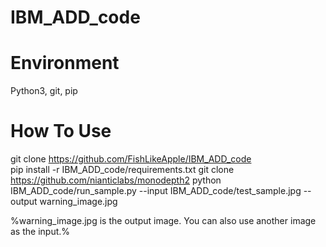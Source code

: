 # IBM_ADD_code

# Environment
Python3, git, pip

# How To Use
git clone https://github.com/FishLikeApple/IBM_ADD_code  
pip install -r IBM_ADD_code/requirements.txt
git clone https://github.com/nianticlabs/monodepth2
python IBM_ADD_code/run_sample.py --input IBM_ADD_code/test_sample.jpg --output warning_image.jpg

%warning_image.jpg is the output image. You can also use another image as the input.%
